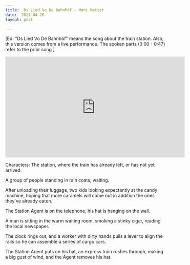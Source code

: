 ```yaml
---
title:  Ds Lied Vo De Bahnhöf - Mani Matter
date:  2021-04-20
layout: post 

---
```

[Ed: "Ds Lied Vo De Bahnhöf" means the song about the train station. Also, this version comes from a live performance. The spoken parts (0:00 - 0:47) refer to the prior song ]

<iframe width="560" height="315" src="https://www.youtube.com/embed/eYhbluM9GMw" title="YouTube video player" frameborder="0" allow="accelerometer; autoplay; clipboard-write; encrypted-media; gyroscope; picture-in-picture" allowfullscreen></iframe>

Characters:
The station, where the train has already left, or has not yet arrived.

A group of people standing in rain coats, waiting.

After unloading their luggage, two kids looking expectantly at the candy machine, hoping that more caramels will come out in addition the ones they've already eaten.

The Station Agent is on the telephone, his hat is hanging on the wall.

A man is sitting in the warm waiting room, smoking a stinky cigar, reading the local newspaper.

The clock rings out, and a worker with dirty hands pulls a lever to align the rails so he can assemble a series of cargo cars.

The Station Agent puts on his hat, an express train rushes through, making a big gust of wind, and the Agent removes his hat.
